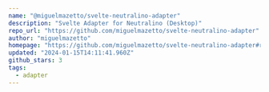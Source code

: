 ```yaml
---
name: "@miguelmazetto/svelte-neutralino-adapter"
description: "Svelte Adapter for Neutralino (Desktop)"
repo_url: "https://github.com/miguelmazetto/svelte-neutralino-adapter"
author: "miguelmazetto"
homepage: "https://github.com/miguelmazetto/svelte-neutralino-adapter#readme"
updated: "2024-01-15T14:11:41.960Z"
github_stars: 3
tags: 
  - adapter
---
```

